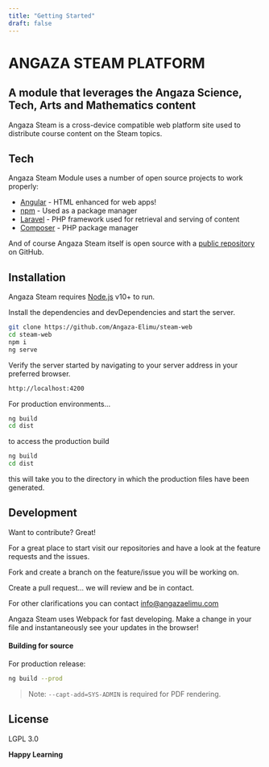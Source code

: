 ```yaml
---
title: "Getting Started"
draft: false
---
```


# ANGAZA STEAM PLATFORM
## A module that leverages the Angaza Science, Tech, Arts and Mathematics content 

Angaza Steam is a cross-device compatible web platform site used to distribute course content on the Steam topics.


## Tech

Angaza Steam Module uses a number of open source projects to work properly:

- [Angular] - HTML enhanced for web apps!
- [npm] - Used as a package manager
- [Laravel] - PHP framework used for retrieval and serving of content
- [Composer] - PHP package manager

And of course Angaza Steam itself is open source with a [public repository][AngazaSteam]
 on GitHub.
 
## Installation

Angaza Steam requires [Node.js](https://nodejs.org/) v10+ to run.

Install the dependencies and devDependencies and start the server.

```sh
git clone https://github.com/Angaza-Elimu/steam-web
cd steam-web
npm i
ng serve
```

Verify the server started by navigating to your server address in
your preferred browser.

```sh
http://localhost:4200
```


For production environments...

```sh
ng build
cd dist
```

to access the production build

```sh
ng build
cd dist
```

this will take you to the directory in which the production files have been generated.


## Development

Want to contribute? Great!

For a great place to start visit our repositories and have a look at the feature requests and the issues.

Fork and create a branch on the feature/issue you will be working on.

Create a pull request... we will review and be in contact.

For other clarifications you can contact info@angazaelimu.com

Angaza Steam uses Webpack for fast developing.
Make a change in your file and instantaneously see your updates in the browser!


#### Building for source

For production release:

```sh
ng build --prod
```





> Note: `--capt-add=SYS-ADMIN` is required for PDF rendering.



## License

LGPL 3.0

**Happy Learning**

[//]: # (These are reference links used in the body of this note and get stripped out when the markdown processor does its job. There is no need to format nicely because it shouldn't be seen. Thanks SO - http://stackoverflow.com/questions/4823468/store-comments-in-markdown-syntax)


   [Composer]: <https://getcomposer.org>
   [Angular]: <https://angular.io>
   [Laravel]: <https://laravel.com/>
   [npm]: <https://https://www.npmjs.com/>
   [AngazaSteam]: <https://github.com/Angaza-Elimu/steam-web>


